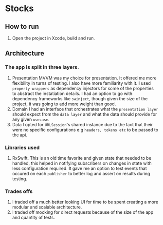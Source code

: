 # Stocks
## How to run
1. Open the project in Xcode, build and run.

## Architecture 
### **The app is split in three layers.** 
1. Presentation
MVVM was my choice for presentation. It offered me more flexibility in turns of testing. I also have more familiarity with it.
I used `property wrappers` as dependency injectors for some of the properties to abstract the instatiation details. 
I had an option to go with dependency frameworks like `swinject`, though given the size of the project,  it was going to add more weight than good. 
2. Domain
I had an interface that orchestrates what the `presentation layer` should expect from the `data layer` and what the data should provide for any given `usecase`.
3. Data
I opted for `URLSession`'s shared instance due to the fact that their were no specific configurations e.g `headers, tokens etc` to be passed to the api.

### **Libraries used**
1. RxSwift. 
This is an old time favorite and given state that needed to be handled, this helped in notifying subscribers on changes in state with less configuration required.
It gave me an option to test events that occured on each `publisher` to better log and assert on results during testing.

### Trades offs
1. I traded off a much better looking UI for time to be spent creating a more modular and scalable architecture.
2. I traded off mocking for direct requests because of the size of the app and quantity of tests. 

